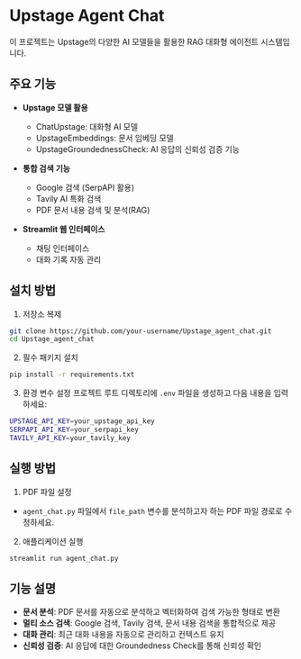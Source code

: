 # Upstage Agent Chat

이 프로젝트는 Upstage의 다양한 AI 모델들을 활용한 RAG 대화형 에이전트 시스템입니다.

## 주요 기능

- **Upstage 모델 활용**
  - ChatUpstage: 대화형 AI 모델
  - UpstageEmbeddings: 문서 임베딩 모델
  - UpstageGroundednessCheck: AI 응답의 신뢰성 검증 기능

- **통합 검색 기능**
  - Google 검색 (SerpAPI 활용)
  - Tavily AI 특화 검색
  - PDF 문서 내용 검색 및 분석(RAG)

- **Streamlit 웹 인터페이스**
  - 채팅 인터페이스
  - 대화 기록 자동 관리

## 설치 방법

1. 저장소 복제
```bash
git clone https://github.com/your-username/Upstage_agent_chat.git
cd Upstage_agent_chat
```

2. 필수 패키지 설치
```bash
pip install -r requirements.txt
```

3. 환경 변수 설정
프로젝트 루트 디렉토리에 `.env` 파일을 생성하고 다음 내용을 입력하세요:
```bash
UPSTAGE_API_KEY=your_upstage_api_key
SERPAPI_API_KEY=your_serpapi_key
TAVILY_API_KEY=your_tavily_key
```

## 실행 방법

1. PDF 파일 설정
- `agent_chat.py` 파일에서 `file_path` 변수를 분석하고자 하는 PDF 파일 경로로 수정하세요.

2. 애플리케이션 실행
```bash
streamlit run agent_chat.py
```

## 기능 설명

- **문서 분석**: PDF 문서를 자동으로 분석하고 벡터화하여 검색 가능한 형태로 변환
- **멀티 소스 검색**: Google 검색, Tavily 검색, 문서 내용 검색을 통합적으로 제공
- **대화 관리**: 최근 대화 내용을 자동으로 관리하고 컨텍스트 유지
- **신뢰성 검증**: AI 응답에 대한 Groundedness Check를 통해 신뢰성 확인